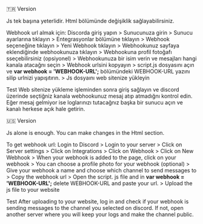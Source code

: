 🇹🇷 Version

Js tek başına yeterlidir. Html bölümünde değişiklik sağlayabilirsiniz.

Webhook url almak için: Discorda giriş yapın > Sunucunuza girin > Sunucu ayarlarına tıklayın > Entegrasyonlar bölümüne tıklayın > Webhook seçeneğine tıklayın > Yeni Webhook tıklayın > Webhookunuz sayfaya eklendiğinde webhookunuza tıklayın > Webhookuna profil fotoğafı sseçebilirsiniz (opsiyonel) > Webhookunuza bir isim verin ve mesajları hangi kanala atacağnı seçin > Webhook urlsini kopyayın > script.js dosyasını açın ve **var webhook = 'WEBHOOK-URL';** bölümündeki WEBHOOK-URL yazını silip urlnizi yapışıtırın. > Js dosyaını web sitenize yükleyin

Test 
Web sitenize yükleme işleminden sonra giriş sağlayın ve discord üzerinde seçtiğniz kanala webhookunuz mesaj atıp atmadığnı kontrol edin.
Eğer mesaj gelmiyor ise loglarınızı tutacağnız başka bir sunucu açın ve kanalı herkese açık hale getirin.

🇺🇸 Version

Js alone is enough. You can make changes in the Html section.

To get webhook url: Login to Discord > Login to your server > Click on Server settings > Click on Integrations > Click on Webhook > Click on New Webhook > When your webhook is added to the page, click on your webhook > You can choose a profile photo for your webhook (optional) > Give your webhook a name and choose which channel to send messages to > Copy the webhook url > Open the script. js file and in **var webhook = 'WEBHOOK-URL';** delete WEBHOOK-URL and paste your url. > Upload the js file to your website

Test 
After uploading to your website, log in and check if your webhook is sending messages to the channel you selected on discord.
If not, open another server where you will keep your logs and make the channel public.

